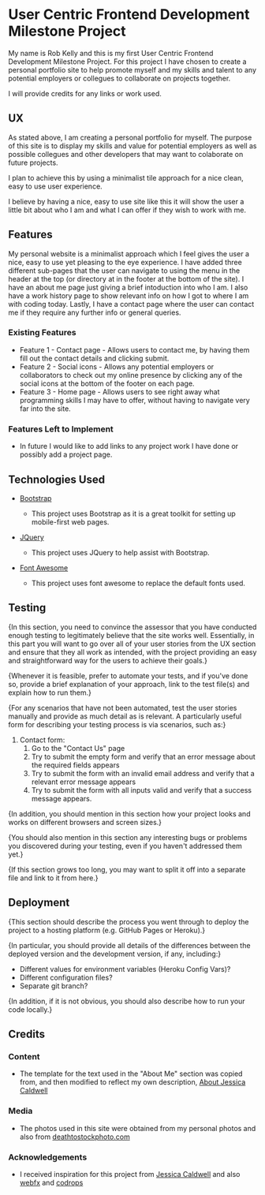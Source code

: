 # User Centric Frontend Development Milestone Project

My name is Rob Kelly and this is my first User Centric Frontend Development Milestone Project.
For this project I have chosen to create a personal portfolio site to help promote myself and
my skills and talent to any potential employers or collegues to collaborate on projects together.
 
I will provide credits for any links or work used.

## UX

As stated above, I am creating a personal portfolio for myself. The purpose of this site is to display my skills and value for
potential employers as well as possible collegues and other developers that may want to colaborate on future projects.

I plan to achieve this by using a minimalist tile approach for a nice clean, easy to use user experience.

I believe by having a nice, easy to use site like this it will show the user a little bit about who I am and what I can offer if they wish to work with me.

## Features

My personal website is a minimalist approach which I feel gives the user a nice, easy to use yet pleasing to the eye experience. I have added three different sub-pages that the user can navigate to using the menu in the header at the top (or directory at in the footer at the bottom of the site).
I have an about me page just giving a brief intoduction into who I am. I also have a work history page to show relevant info on how I got to where I am with coding today. Lastly, I have a contact page where the user can contact me if they require any further info or general queries. 

### Existing Features
* Feature 1 - Contact page - Allows users to contact me, by having them fill out the contact details and clicking submit.
* Feature 2 - Social icons - Allows any potential employers or collaborators to check out my online presence by clicking any of the social icons at the bottom of the footer on each page.
* Feature 3 - Home page - Allows users to see right away what programming skills I may have to offer, without having to navigate very far into the site.

### Features Left to Implement

* In future I would like to add links to any project work I have done or possibly add a project page.

## Technologies Used

* [Bootstrap](https://getbootstrap.com/docs/4.4/layout/overview/)

    * This project uses Bootstrap as it is a great toolkit for setting up mobile-first web pages.

* [JQuery](https://jquery.com/)

    * This project uses JQuery to help assist with Bootstrap.

* [Font Awesome](https://fontawesome.com/)

    * This project uses font awesome to replace the default fonts used.

## Testing

{In this section, you need to convince the assessor that you have conducted enough testing to legitimately believe that the site works well. Essentially, in this part you will want to go over all of your user stories from the UX section and ensure that they all work as intended, with the project providing an easy and straightforward way for the users to achieve their goals.}

{Whenever it is feasible, prefer to automate your tests, and if you've done so, provide a brief explanation of your approach, link to the test file(s) and explain how to run them.}

{For any scenarios that have not been automated, test the user stories manually and provide as much detail as is relevant. A particularly useful form for describing your testing process is via scenarios, such as:}

1. Contact form:
    1. Go to the "Contact Us" page
    2. Try to submit the empty form and verify that an error message about the required fields appears
    3. Try to submit the form with an invalid email address and verify that a relevant error message appears
    4. Try to submit the form with all inputs valid and verify that a success message appears.

{In addition, you should mention in this section how your project looks and works on different browsers and screen sizes.}

{You should also mention in this section any interesting bugs or problems you discovered during your testing, even if you haven't addressed them yet.}

{If this section grows too long, you may want to split it off into a separate file and link to it from here.}

## Deployment

{This section should describe the process you went through to deploy the project to a hosting platform (e.g. GitHub Pages or Heroku).}

{In particular, you should provide all details of the differences between the deployed version and the development version, if any, including:}

* Different values for environment variables (Heroku Config Vars)?
* Different configuration files?
* Separate git branch?

{In addition, if it is not obvious, you should also describe how to run your code locally.}

## Credits


### Content

* The template for the text used in the "About Me" section was copied from, and then modified to reflect my own description, [About Jessica Caldwell](https://www.jessica-caldwell.com/about)

### Media

* The photos used in this site were obtained from my personal photos and also from [deathtostockphoto.com](https://deathtothestockphoto.com)

### Acknowledgements

* I received inspiration for this project from [Jessica Caldwell](https://www.jessica-caldwell.com/) and also [webfx](https://www.webfx.com/blog/web-design/minimalist-portfolio-website/) and [codrops](https://tympanus.net/codrops/)